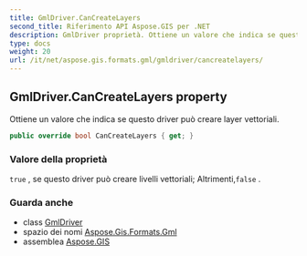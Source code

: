 ```yaml
---
title: GmlDriver.CanCreateLayers
second_title: Riferimento API Aspose.GIS per .NET
description: GmlDriver proprietà. Ottiene un valore che indica se questo driver può creare layer vettoriali.
type: docs
weight: 20
url: /it/net/aspose.gis.formats.gml/gmldriver/cancreatelayers/
---
```

## GmlDriver.CanCreateLayers property

Ottiene un valore che indica se questo driver può creare layer vettoriali.

```csharp
public override bool CanCreateLayers { get; }
```

### Valore della proprietà

`true` , se questo driver può creare livelli vettoriali; Altrimenti,`false` .

### Guarda anche

* class [GmlDriver](../)
* spazio dei nomi [Aspose.Gis.Formats.Gml](../../gmldriver/)
* assemblea [Aspose.GIS](../../../)


